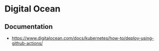 # Digital Ocean

## Documentation

- https://www.digitalocean.com/docs/kubernetes/how-to/deploy-using-github-actions/
